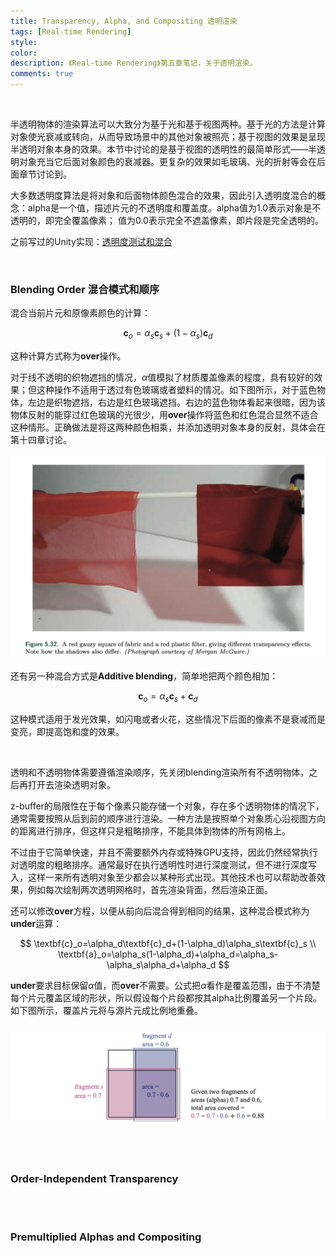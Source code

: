 ```yaml
---
title: Transparency, Alpha, and Compositing 透明渲染
tags: [Real-time Rendering]
style: 
color: 
description: 《Real-time Rendering》第五章笔记，关于透明渲染。
comments: true
---
```


<script src="https://polyfill.io/v3/polyfill.min.js?features=es6"></script>
<script id="MathJax-script" async src="https://cdn.jsdelivr.net/npm/mathjax@3/es5/tex-mml-chtml.js"></script>
<script> 
MathJax = {
  tex: {
    inlineMath: [['$', '$']],
    processEscapes: true
  }
};
</script>
<br/>

半透明物体的渲染算法可以大致分为基于光和基于视图两种。基于光的方法是计算对象使光衰减或转向，从而导致场景中的其他对象被照亮；基于视图的效果是呈现半透明对象本身的效果。本节中讨论的是基于视图的透明性的最简单形式——半透明对象充当它后面对象颜色的衰减器。更复杂的效果如毛玻璃、光的折射等会在后面章节讨论到。

大多数透明度算法是将对象和后面物体颜色混合的效果，因此引入透明度混合的概念：alpha是一个值，描述片元的不透明度和覆盖度。alpha值为1.0表示对象是不透明的，即完全覆盖像素； 值为0.0表示完全不遮盖像素，即片段是完全透明的。

之前写过的Unity实现：[透明度测试和混合](https://friedsoda.github.io/blog/s2)

<br/>



### Blending Order 混合模式和顺序

混合当前片元和原像素颜色的计算：



$$
\textbf{c}_o=\alpha_s\textbf{c}_s+(1-\alpha_s)\textbf{c}_d
$$



这种计算方式称为$\textbf{over}$操作。

对于线不透明的织物遮挡的情况，$\alpha$值模拟了材质覆盖像素的程度，具有较好的效果；但这种操作不适用于透过有色玻璃或者塑料的情况。如下图所示，对于蓝色物体，左边是织物遮挡，右边是红色玻璃遮挡。右边的蓝色物体看起来很暗，因为该物体反射的能穿过红色玻璃的光很少，用$\textbf{over}$操作将蓝色和红色混合显然不适合这种情形。正确做法是将这两种颜色相乘，并添加透明对象本身的反射，具体会在第十四章讨论。

![avatar](../assets/img/post2/rtr5/3.png)



还有另一种混合方式是**Additive blending**，简单地把两个颜色相加：


$$
\textbf{c}_o=\alpha_s\textbf{c}_s+\textbf{c}_d
$$


这种模式适用于发光效果，如闪电或者火花，这些情况下后面的像素不是衰减而是变亮，即提高饱和度的效果。

<br/>

透明和不透明物体需要遵循渲染顺序，先关闭blending渲染所有不透明物体，之后再打开去渲染透明对象。

z-buffer的局限性在于每个像素只能存储一个对象，存在多个透明物体的情况下，通常需要按照从后到前的顺序进行渲染。一种方法是按照单个对象质心沿视图方向的距离进行排序，但这样只是粗略排序，不能具体到物体的所有网格上。

不过由于它简单快速，并且不需要额外内存或特殊GPU支持，因此仍然经常执行对透明度的粗略排序。通常最好在执行透明性时进行深度测试，但不进行深度写入，这样一来所有透明对象至少都会以某种形式出现。其他技术也可以帮助改善效果，例如每次绘制两次透明网格时，首先渲染背面，然后渲染正面。

还可以修改$\textbf{over}$方程，以便从前向后混合得到相同的结果，这种混合模式称为$\textbf{under}$运算：


$$
\textbf{c}_o=\alpha_d\textbf{c}_d+(1-\alpha_d)\alpha_s\textbf{c}_s \\
\textbf{a}_o=\alpha_s(1-\alpha_d)+\alpha_d=\alpha_s-\alpha_s\alpha_d+\alpha_d
$$


$\textbf{under}$要求目标保留$α$值，而$\textbf{over}$不需要。公式把$α$看作是覆盖范围，由于不清楚每个片元覆盖区域的形状，所以假设每个片段都按其alpha比例覆盖另一个片段。如下图所示，覆盖片元将与源片元成比例地重叠。



![avatar](../assets/img/post2/rtr5/4.png)

<br/>

<br/>

### Order-Independent Transparency







<br/>

<br/>

### Premultiplied Alphas and Compositing